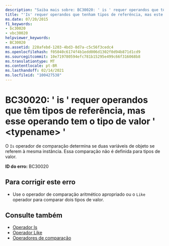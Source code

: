 ```yaml
---
description: "Saiba mais sobre: BC30020: ' is ' requer operandos que têm tipos de referência, mas esse operando tem o tipo de valor ' <typename> '"
title: "'Is' requer operandos que tenham tipos de referência, mas este operando tem o tipo de valor '<typename>'"
ms.date: 07/20/2015
f1_keywords:
- bc30020
- vbc30020
helpviewer_keywords:
- BC30020
ms.assetid: 228afebd-1203-4bd3-8d7a-c5c56f3cedc4
ms.openlocfilehash: f05040c6174f4b1edd006d1302f0d94b871d1cd9
ms.sourcegitcommit: 10e719780594efc781b15295e499c66f316068b8
ms.translationtype: MT
ms.contentlocale: pt-BR
ms.lasthandoff: 02/14/2021
ms.locfileid: "100427538"
---
```

# <a name="bc30020-is-requires-operands-that-have-reference-types-but-this-operand-has-the-value-type-typename"></a>BC30020: ' is ' requer operandos que têm tipos de referência, mas esse operando tem o tipo de valor ' \<typename> '

O `Is` operador de comparação determina se duas variáveis de objeto se referem à mesma instância. Essa comparação não é definida para tipos de valor.

 **ID do erro:** BC30020

## <a name="to-correct-this-error"></a>Para corrigir este erro

- Use o operador de comparação aritmético apropriado ou o `Like` operador para comparar dois tipos de valor.

## <a name="see-also"></a>Consulte também

- [Operador Is](../operators/is-operator.md)
- [Operador Like](../operators/like-operator.md)
- [Operadores de comparação](../operators/comparison-operators.md)
